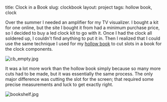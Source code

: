 title: Clock in a Book
slug: clockbook
layout: project
tags: hollow book, clock


Over the summer I needed an amplifier for my TV visualizer. I bought a kit for
one online, but the site I bought it from had a minimum purchase price, so I
decided to buy a led clock kit to go with it. Once I had the clock all soldered
up, I couldn't find anything to put it in. Then I realized that I could use the
same technique I used for my [hollow book]({filename}/hollowbook.html) to cut slots in a book for the
clock components.

![cb_empty.jpg]({filename}/images/cb_empty.jpg)

It was a lot more work than the hollow book simply because so many more cuts
had to be made, but it was essentially the same process. The only major
difference was cutting the slot for the screen; that required some precise
measurements and luck to get exactly right.

![bookshelf.jpg]({filename}/images/bookshelf.jpg)
